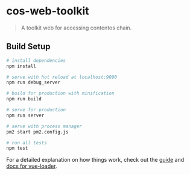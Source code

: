 # cos-web-toolkit

> A toolkit web for accessing contentos chain.

## Build Setup

``` bash
# install dependencies
npm install

# serve with hot reload at localhost:9090
npm run debug_server

# build for production with minification
npm run build

# serve for production
npm run server

# serve with process manager
pm2 start pm2.config.js

# run all tests
npm test
```

For a detailed explanation on how things work, check out the [guide](http://vuejs-templates.github.io/webpack/) and [docs for vue-loader](http://vuejs.github.io/vue-loader).
